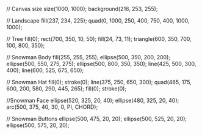 // Canvas size
size(1000, 1000);
background(216, 253, 255);

// Landscape
fill(237, 234, 225);
quad(0, 1000, 250, 400, 750, 400, 1000, 1000);

// Tree
fill(0);
rect(700, 350, 10, 50);
fill(24, 73, 11);
triangle(600, 350, 700, 100, 800, 350);

// Snowman Body
fill(255, 255, 255);
ellipse(500, 350, 200, 200);
ellipse(500, 550, 275, 275);
ellipse(500, 800, 350, 350);
line(425, 500, 300, 400);
line(600, 525, 675, 650);

// Snowman Hat
fill(0);
stroke(0);
line(375, 250, 650, 300);
quad(465, 175, 600, 200, 580, 290, 445, 265);
fill(0);
stroke(0);

//Snowman Face
ellipse(520, 325, 20, 40);
ellipse(480, 325, 20, 40);
arc(500, 375, 40, 30, 0, PI, CHORD);

// Snowman Buttons
ellipse(500, 475, 20, 20);
ellipse(500, 525, 20, 20);
ellipse(500, 575, 20, 20);
